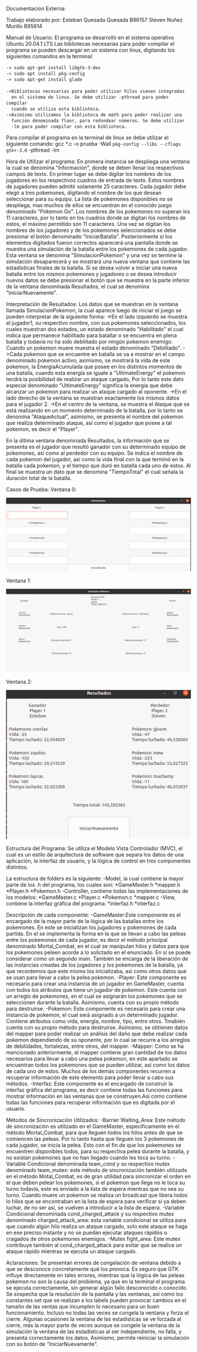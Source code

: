 Documentacion Externa:

Trabajo elaborado por:
Esteban Quesada Quesada B96157
Steven Nuñez Murillo B95614

Manual de Usuario:
El programa se desarrolló en el sistema operativo Ubuntu 20.04.1 LTS
Las bibliotecas necesarias para poder compilar el programa se pueden 
descargar en un sistema con linux, digitando los siguientes comandos 
en la terminal:
	
	-> sudo apt-get install libgtk-3-dev
	-> sudo apt install pkg-config
	-> sudo apt-get install glade

	->Bibliotecas necesarias para poder utilizar hilos vienen integradas 
	  en el sistema de linux. Se debe utilizar -pthread para poder compilar
	  cuando se utiliza esta biblioteca.
	->Asimismo utilizamos la biblioteca de math para poder realizar una
	  función denominada floor, para redondear números. Se debe utilizar 
	  -lm para poder compilar con esta biblioteca.

Para compilar el programa en la terminal de linux se debe utilizar el
siguiente comando:
	gcc *.c -o prueba -Wall `pkg-config --libs --cflags gtk+-3.0` -pthread -lm

Hora de Utilizar el programa:
En primera instancia se despliega una ventana la cual se denomina "Informacion", donde se deben llenar los respectivos campos de texto. En primer lugar se debe digitar los nombres de los jugadores en los respectivos cuadros de entrada de 
texto. Estos nombres de jugadores pueden admitir solamente 25 caracteres.
Cada jugador debe elegir a tres pokemones, digitando el nombre de los que desean seleccionar para su equipo. La lista de pokemones disponibles no se despliega,
mas muchos de ellos se encuentran en el conocido juego denominado "Pokemon Go".
Los nombres de los pokemones no superan los 11 caracteres, por lo tanto en los
cuadros donde se digitan los nombres de estos, el máximo permitido son 11 caracteres.
Una vez se digitan los nombres de los jugadores y de los pokemones seleccionados
se debe presionar el botón denominado "IniciarBatalla". Posteriormente si los elementos digitados fueron correctos aparecerá
una pantalla donde se muestra una simulación de la batalla entre los pokemones
de cada jugador. Esta ventana se denomina "SimulacionPokemon" y una vez se termine la simulación desaparecerá y se mostrará una nueva ventana que contiene las estadísticas finales de la batalla.
Si se desea volver a iniciar una nueva batalla entre los mismos pokemones y jugadores o se desea introducir nuevos datos se debe presionar el botón que se muestra en la parte inferior de la ventana denominada Resultados, el cual se denomina "IniciarNuevamente".

Interpretación de Resultados:
Los datos que se muestran en la ventana llamada SimulacionPokemon, la cual aparece luego de iniciar el juego se pueden interpretar de la siguiente forma:
->En el lado izquierdo se muestra el jugador1, su respectivo nombre, con sus pokemones seleccionados, los cuales muestran dos estados, un estado denominado "Habilitado" el cual indica que permanece habilitado para batallar o se encuentra en plena batalla  y todavía no ha sido debilitado por ningún pokemon enemigo. Cuando un pokemon muere muestra el estado denominado "Debilitado".
->Cada pokemon que se encuentre en batalla se va a mostrar en el campo denominado pokemon activo, asimismo, se mostrará la vida de este pokemon, la EnergíaAcumulada que posee en los distintos momentos de una batalla, cuando esta energía se iguale a "UltimateEnergy" el pokemon tendrá la posibilidad de realizar un ataque cargado, Por lo tanto este dato especial denominado "UltimateEnergy" 
significa la energía que debe alcanzar un pokemon para realizar un ataque cargado al oponente.
->En el lado derecho de la ventana se muestran exactamente los mismos datos para el jugador 2.
->En el centro de la ventana, se muestra el Ataque que se está realizando en un momento determinado de la batalla, por lo tanto se denomina "AtaqueActual", asimismo, se presenta el nombre del pokemon que realiza determinado ataque, así como el jugador que posee a tal pokemon, es decir el "Player".

En la última ventana denominada Resultados, la información que se presenta es el jugador que resultó ganador con su determinado equipo de pokemones, así como al perdedor con su equipo. Se indica el nombre de cada pokemon del jugador, así como la vida final con la que terminó en la batalla cada pokemon, y el tiempo que duró en batalla cada uno de estos.
Al final se muestra un dato que se denomina "TiempoTotal" el cual señala la duración total de la batalla.

Casos de Prueba:
Ventana 0:

![image](https://github.com/Estebanq3/-CI0117-2020-S2/blob/master/Proyectos/pthreadmon/CasodePruebaW0.png)

Ventana 1:

![image](https://github.com/Estebanq3/-CI0117-2020-S2/blob/master/Proyectos/pthreadmon/CasoDePruebaW1.png)

Ventana 2:

![image](https://github.com/Estebanq3/-CI0117-2020-S2/blob/master/Proyectos/pthreadmon/CasoDePruebaW2.png)

Estructura del Programa:
Se utiliza el Modelo Vista Controlador (MVC), el cual es un estilo de arquitectura de software que separa los datos de una aplicación, la interfaz de usuario, y la lógica de control en tres componentes distintos.

La estructura de folders es la siguiente:
-Model, la cual contiene la mayor parte de los .h del programa, los cuales son:
	*GameMaster.h
	*mapper.h
	*Player.h
	*Pokemon.h
-Controller, contiene todas las implementaciones de los modelos:
	*GameMaster.c
	*Player.c
	*Pokemon.c
	*mapper.c
-View, contiene la interfaz gráfica del programa:
	*interfaz.h
	*interfaz.c

Descripción de cada componente:
-GameMaster:Este componente es el encargado de la mayor parte de la lógica de las batallas entre los pokemones. En este se inicializan los jugadores y pokemones de cada partida. En el se implementa la forma en la que se llevan a cabo las peleas entre los pokemones de cada jugador, es decir el método principal denominado Mortal_Combat, en el cual se manipulan hilos y datos para que los pokemones peleen acorde a lo solictado en el enunciado. En sí se puede considerar como 
un segundo main. También se encarga de la liberación de las instancias creadas de los jugadores y los pokemones de la batalla, ya que recordemos que este mismo los inicializaba, así como otros datos que se usan para llevar a cabo la pelea pokemon.
-Player: Este componente es necesario para crear una instancia de un jugador en GameMaster, cuenta con todos los atributos que tiene un jugador de pokemon. Este cuenta con un arreglo de pokemones, en el cual se asignarán los pokemones que se seleccionen durante la batalla. Asimismo, cuenta con su propio método para destruirse.
-Pokemon: Este componente es necesario para crear una instancia de pokemon, el cual será asignado a un determinado jugador. Contiene atributos como vida, energía, nombre, tipo, entre otros. Tmabién cuenta con su propio método para destruirse. Asimismo, se obtienen datos del mapper para poder realizar un análisis del daño que debe realizar cada pokemon dependiendo de su oponente, por lo cual se recurre a los arreglos de debilidades, fortalezas, entre otros, del mapper.
-Mapper: Como se ha mencionado anteriormente, el mapper contiene gran cantidad de los datos necesarios para llevar a cabo una pelea pokemon, en este apartado se encuentran todos los pokemones que se pueden utilizar, así como los datos de cada uno de estos. Muchos de los demás componentes recurren a recuperar información de este elemento para poder llevar a cabo sus métodos.
-Interfaz: Este componente es el encargado de construir la interfaz gráfica del programa, es decir contiene todas las funciones para mostrar información en las ventanas que se construyen.Asi como contiene todas las funciones para recuperar información que es digitada por el usuario.

Métodos de Sincronización Utilizados:
-Barrier Waiting_Area: Este método de sincronización es utilizado en el GameMaster, específicamente en el método Mortal_Combat, para que lleguen
todos los hilos antes de que se comiencen las peleas. Por lo tanto hasta que lleguen los 3 pokemones de cada jugador, se inicia la pelea. Esto con
el fin de que los pokemones se encuentren disponibles todos, para su respectiva pelea durante la batalla, y no existan pokemones que no han llegado
cuando les toca su turno.
-Variable Condicional denominada team_cond y su respectivo mutex denominado team_mutex: este método de sincronización también utilizado en el método Motal_Combat, es de gran utilidad para sincronizar el orden en el que deben pelear los pokemones, si el pokemon que llega no le toca su turno todavía, este es enviado a la lista de espera mientras que no sea su turno. Cuando muere un pokemon se realiza un broadcast que libera todos lo hilos que se encontraban en la lista de espera para verificar si ya deben luchar, de no ser así, se vuelven a introducir a la lista de espera.
-Variable Condicional denominada cond_charged_attack y su respectivo mutex denominado charged_attack_area: esta variable condicional se utiliza para que cuando algún hilo realiza un ataque cargado, solo este ataque se haga en ese preciso instante y no se puedan ejecutar ataques rápidos o cragados de otros pokemones enemigos.
-Mutex fight_area: Este mutex contribuye también al cond_charged_attack para evitar que se realice un ataque rápido mientras se ejecuta un ataque cargado.


Aclaraciones:
	Se presentan errores de congelación de ventana debido a que se desconoce concretamente qué los provoca. Es seguro que GTK influye directamente en tales errores, mientras que la lógica de las peleas pokemon no son la causa del problema, ya que en la terminal el programa se ejecuta correctamente, sin generar algún fallo desconocido o conocido. Se sospecha que la resolución de la pantalla y las ventanas, así como los constantes 
	set que se realizan a los labels pueden provocar cambios en el tamaño de las ventas que incumplen lo necesario para un buen funcionamiento. Incluso no todas las veces se congela la ventana y forza el cierre. Algunas ocasiones la ventana de las estadísticas se ve forzada al cierre, más la mayor parte de veces aunque se congele la ventana de la simulación la ventana de las estadísticas al ser independiente, no falla, y presenta 
	correctamente los datos. Asimismo, permite reiniciar la simulación con su botón de "IniciarNuevamente".




	


